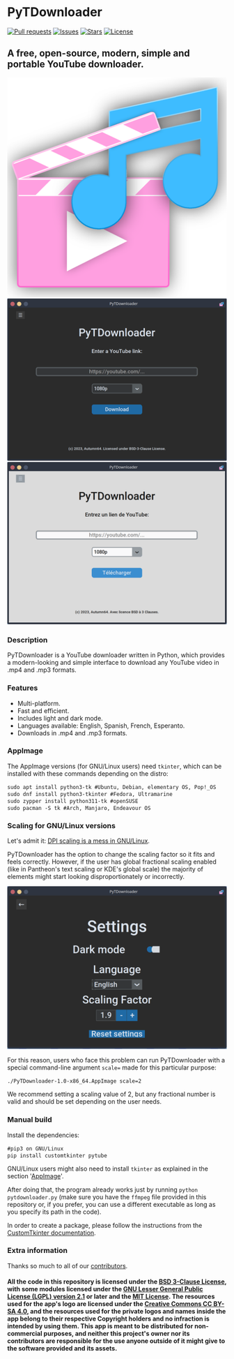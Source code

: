 # PyTDownloader
[![Pull requests](https://img.shields.io/badge/dynamic/json.svg?label=pull%20requests&style=for-the-badge&color=limegreen&url=https://codeberg.org/api/v1/repos/Autumn64/PyTDownloader&query=open_pr_counter)](https://codeberg.org/Autumn64/PyTDownloader/pulls)
[![Issues](https://img.shields.io/badge/dynamic/json.svg?label=issues&style=for-the-badge&color=red&url=https://codeberg.org/api/v1/repos/Autumn64/PyTDownloader&query=open_issues_count)](https://codeberg.org/Autumn64/PyTDownloader/issues)
[![Stars](https://img.shields.io/badge/dynamic/json.svg?label=stars&style=for-the-badge&color=yellow&url=https://codeberg.org/api/v1/repos/Autumn64/PyTDownloader&query=stars_count)](https://codeberg.org/Autumn64/PyTDownloader)
[![License](https://img.shields.io/badge/license-BSD--3--Clause-green?label=license&style=for-the-badge&url=)](https://codeberg.org/Autumn64/PyTDownloader/src/branch/main/LICENSE.txt)
## A free, open-source, modern, simple and portable YouTube downloader.

![App logo](logo.png)
![Screenshot 1](ss1.png)
![Screenshot 2](ss2.png)

### Description
PyTDownloader is a YouTube downloader written in Python, which provides a modern-looking and simple interface to download any YouTube video in .mp4 and .mp3 formats.

### Features
- Multi-platform.
- Fast and efficient.
- Includes light and dark mode.
- Languages available: English, Spanish, French, Esperanto.
- Downloads in .mp4 and .mp3 formats.

### AppImage
The AppImage versions (for GNU/Linux users) need `tkinter`, which can be installed with these commands depending on the distro:

```
sudo apt install python3-tk #Ubuntu, Debian, elementary OS, Pop!_OS
sudo dnf install python3-tkinter #Fedora, Ultramarine
sudo zypper install python311-tk #openSUSE
sudo pacman -S tk #Arch, Manjaro, Endeavour OS
```
### Scaling for GNU/Linux versions
Let's admit it: [DPI scaling is a mess in GNU/Linux](https://wiki.archlinux.org/title/HiDPI).

PyTDownloader has the option to change the scaling factor so it fits and feels correctly. However, if the user has global fractional scaling enabled (like in Pantheon's text scaling or KDE's global scale) the majority of elements might start looking disproportionately or incorrectly.

![Screenshot 3](ss3.png)

For this reason, users who face this problem can run PyTDownloader with a special command-line argument `scale=` made for this particular purpose:
```
./PyTDownloader-1.0-x86_64.AppImage scale=2
```
We recommend setting a scaling value of 2, but any fractional number is valid and should be set depending on the user needs.

### Manual build
Install the dependencies:
```
#pip3 on GNU/Linux
pip install customtkinter pytube
```
GNU/Linux users might also need to install `tkinter` as explained in the section '[AppImage](#appimage)'.

After doing that, the program already works just by running `python pytdownloader.py` (make sure you have the `ffmpeg` file provided in this repository or, if you prefer, you can use a different executable as long as you specify its path in the code).

In order to create a package, please follow the instructions from the [CustomTkinter documentation](https://customtkinter.tomschimansky.com/documentation/packaging).

### Extra information
Thanks so much to all of our [contributors](https://github.com/Autumn64/PyTDownloader/graphs/contributors).

#### All the code in this repository is licensed under the [BSD 3-Clause License](LICENSE.txt), with some modules licensed under the [GNU Lesser General Public License (LGPL) version 2.1](https://www.gnu.org/licenses/old-licenses/lgpl-2.1.html) or later and the [MIT License](MIT-LICENSE.txt). The resources used for the app's logo are licensed under the [Creative Commons CC BY-SA 4.0](https://creativecommons.org/licenses/by-sa/4.0/), and the resources used for the private logos and names inside the app belong to their respective Copyright holders and no infraction is intended by using them. This app is meant to be distributed for non-commercial purposes, and neither this project's owner nor its contributors are responsible for the use anyone outside of it might give to the software provided and its assets.